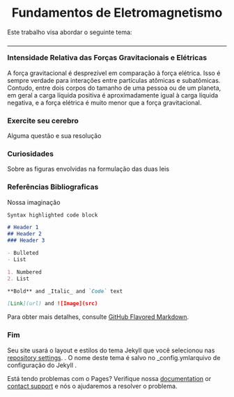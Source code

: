# <CENTER>Fundamentos de Eletromagnetismo</CENTER>

<P>Este trabalho visa abordar o seguinte tema:</P>

### <HR color=#00FF00>Intensidade Relativa das Forças Gravitacionais e Elétricas</HR>

<P>A força gravitacional é desprezível em comparação à força elétrica. Isso é sempre verdade para interações entre partículas atômicas e subatômicas. Contudo, entre dois corpos do tamanho de uma pessoa ou de um planeta, em geral a carga líquida positiva é aproximadamente igual à carga líquida negativa, e a força elétrica é muito menor que a força gravitacional.</P>

### Exercite seu cerebro

Alguma questão e sua resolução

### Curiosidades

Sobre as figuras envolvidas na formulação das duas leis

### Referências Bibliograficas

Nossa imaginação

```markdown
Syntax highlighted code block

# Header 1
## Header 2
### Header 3

- Bulleted
- List

1. Numbered
2. List

**Bold** and _Italic_ and `Code` text

[Link](url) and ![Image](src)
```

Para obter mais detalhes, consulte [GitHub Flavored Markdown](https://guides.github.com/features/mastering-markdown/).

### Fim

Seu site usará o layout e estilos do tema Jekyll que você selecionou nas [repository settings](https://github.com/brunufc/eletromag.github.io/settings/pages). . O nome deste tema é salvo no _config.ymlarquivo de configuração do Jekyll .

Está tendo problemas com o Pages? Verifique nossa [documentation](https://docs.github.com/categories/github-pages-basics/) or [contact support](https://support.github.com/contact) e nós o ajudaremos a resolver o problema.
